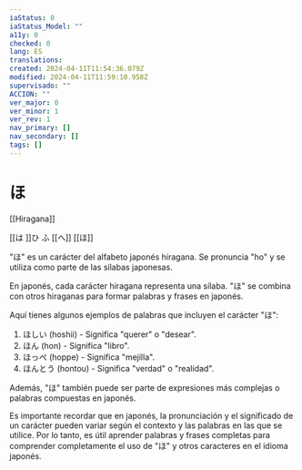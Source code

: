 ```yaml
---
iaStatus: 0
iaStatus_Model: ""
a11y: 0
checked: 0
lang: ES
translations: 
created: 2024-04-11T11:54:36.079Z
modified: 2024-04-11T11:59:10.958Z
supervisado: ""
ACCION: ""
ver_major: 0
ver_minor: 1
ver_rev: 1
nav_primary: []
nav_secondary: []
tags: []
---
```

# ほ

[[Hiragana]]

[[は ]]ひ ふ [[へ]] [[ほ]] 

"ほ" es un carácter del alfabeto japonés hiragana. Se pronuncia "ho" y se utiliza como parte de las sílabas japonesas.

En japonés, cada carácter hiragana representa una sílaba. "ほ" se combina con otros hiraganas para formar palabras y frases en japonés.

Aquí tienes algunos ejemplos de palabras que incluyen el carácter "ほ":

1. ほしい (hoshii) - Significa "querer" o "desear".
2. ほん (hon) - Significa "libro".
3. ほっぺ (hoppe) - Significa "mejilla".
4. ほんとう (hontou) - Significa "verdad" o "realidad".

Además, "ほ" también puede ser parte de expresiones más complejas o palabras compuestas en japonés.

Es importante recordar que en japonés, la pronunciación y el significado de un carácter pueden variar según el contexto y las palabras en las que se utilice. Por lo tanto, es útil aprender palabras y frases completas para comprender completamente el uso de "ほ" y otros caracteres en el idioma japonés.